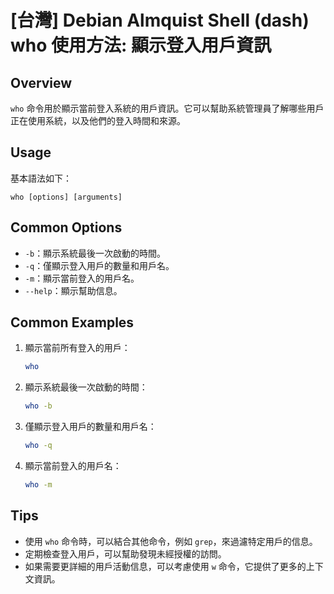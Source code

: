 # [台灣] Debian Almquist Shell (dash) who 使用方法: 顯示登入用戶資訊

## Overview
`who` 命令用於顯示當前登入系統的用戶資訊。它可以幫助系統管理員了解哪些用戶正在使用系統，以及他們的登入時間和來源。

## Usage
基本語法如下：
```
who [options] [arguments]
```

## Common Options
- `-b`：顯示系統最後一次啟動的時間。
- `-q`：僅顯示登入用戶的數量和用戶名。
- `-m`：顯示當前登入的用戶名。
- `--help`：顯示幫助信息。

## Common Examples
1. 顯示當前所有登入的用戶：
   ```bash
   who
   ```

2. 顯示系統最後一次啟動的時間：
   ```bash
   who -b
   ```

3. 僅顯示登入用戶的數量和用戶名：
   ```bash
   who -q
   ```

4. 顯示當前登入的用戶名：
   ```bash
   who -m
   ```

## Tips
- 使用 `who` 命令時，可以結合其他命令，例如 `grep`，來過濾特定用戶的信息。
- 定期檢查登入用戶，可以幫助發現未經授權的訪問。
- 如果需要更詳細的用戶活動信息，可以考慮使用 `w` 命令，它提供了更多的上下文資訊。